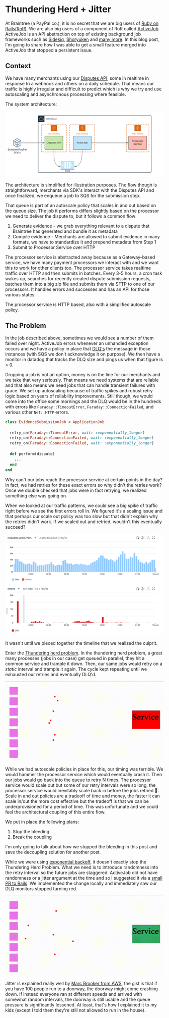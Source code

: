 # Thundering Herd + Jitter

At Braintree (a PayPal co.), it is no secret that we are big users of [Ruby on Rails(RoR)](https://rubyonrails.org).  We are also big users of a component of RoR called [ActiveJob](https://edgeguides.rubyonrails.org/active_job_basics.html).  ActiveJob is an API abstraction on top of existing background job frameworks such as [Sidekiq](https://sidekiq.org/), [Shoryuken](https://github.com/ruby-shoryuken/shoryuken) and [many more](https://edgeapi.rubyonrails.org/classes/ActiveJob/QueueAdapters.html). In this blog post, I'm going to share how I was able to get a small feature merged into ActiveJob that stopped a persistent issue.

## Context

We have many merchants using our [Disputes API](https://www.braintreepayments.com/blog/manage-disputes-via-the-api/), some in realtime in response to a webhook and others on a daily schedule.  That means our traffic is highly irregular and difficult to predict which is why we try and use autoscaling and asynchronous processing where feasible.

The system architecture:

![disputs-api](./imgs/disputes-api.png)


The architecture is simplified for illustration purposes. The flow though is straightforward, merchants via SDK's interact with the Disputes API and once finalized, we enqueue a job to SQS for the submission step.

That queue is part of an autoscale policy that scales in and out based on the queue size. The job it performs differs slightly based on the processor we need to deliver the dispute to, but it follows a common flow:

1. Generate evidence - we grab everything relevant to a dispute that Braintree has generated and bundle it as metadata
1. Compile evidence - Merchants are allowed to submit evidence in many formats, we have to standardize it and prepend metadata from Step 1
1. Submit to Processor Service over HTTP

The processor service is abstracted away because as a Gateway-based service, we have many payment processors we interact with and we want this to work for other clients too.  The processor service takes realtime traffic over HTTP and then submits in batches.  Every 3-5 hours, a cron task wakes up, searches for recently created dispute submission requests, batches them into a big zip file and submits them via SFTP to one of our processors.  It handles errors and successes and has an API for those various states.

The processor service is HTTP based, also with a simplified autoscale policy.

## The Problem

In the job described above, sometimes we would see a number of them failed over night.  ActiveJob errors whenever an unhandled exception occurs and we have a policy in place that [DLQ's](https://docs.aws.amazon.com/AWSSimpleQueueService/latest/SQSDeveloperGuide/sqs-dead-letter-queues.html) the message in those instances (with SQS we don't acknowledge it on purpose).  We then have a monitor in datadog that tracks the DLQ size and pings us when that figure is > 0.

Dropping a job is not an option, money is on the line for our merchants and we take that very seriously.  That means we need systems that are reliable and that also means we need jobs that can handle transient failures with grace.  We set up autoscaling because of traffic spikes and robust retry logic based on years of reliability improvements.  Still though, we would come into the office some mornings and the DLQ would be in the hundreds with errors like `Faraday::TimeoutError`, `Faraday::ConnectionFailed`, and various other `Net::HTTP` errors.

```ruby
class EvidenceSubmissionJob < ApplicationJob

  retry_on(Faraday::TimeoutError, wait: :exponentially_longer)
  retry_on(Faraday::ConnectionFailed, wait: :exponentially_longer)
  retry_on(Faraday::ConnectionFailed, wait: :exponentially_longer)

  def perform(dispute)
    ...
  end
end
```


Why can't our jobs reach the processor service at certain points in the day?  In fact, we had retries for these exact errors so why didn't the retries work?  Once we double checked that jobs were in fact retrying, we realized something else was going on.

When we looked at our traffic patterns, we could see a big spike of traffic right before we see the first errors roll in.  We figured it's a scaling issue and that perhaps our scale out policy was too slow but that didn't explain why the retries didn't work.  If we scaled out and retried, wouldn't this eventually succeed?

![traffic graph](./imgs/thundering-herd-traffic.png)

It wasn't until we pieced together the timeline that we realized the culprit.

Enter the [Thundering herd problem](https://en.wikipedia.org/wiki/Thundering_herd_problem).  In the thundering herd problem, a great many processes (jobs in our case) get queued in parallel, they hit a common service and trample it down.  Then, our same jobs would retry on a *static* interval and trample it again. The cycle kept repeating until we exhausted our retries and eventually DLQ'd.

![thundering-herd](./animations/thunder-herd.gif)


While we had autoscale policies in place for this, our timing was terrible.  We would hammer the processor service which would eventually crash it.  Then our jobs would go back into the queue to retry N times.  The processor service would scale out but some of our retry intervals were so long, the processor service would inevitably scale back in before the jobs retried :facepalm:.  Scale in and out policies are a tradeoff of time and money, the faster it can scale in/out the more cost effective but the tradeoff is that we can be underprovisioned for a period of time.  This was unfortunate and we could feel the architectural coupling of this entire flow.

We put in place the following plans:

1. Stop the bleeding
1. Break the coupling

I'm only going to talk about how we stopped the bleeding in this post and save the decoupling solution for another post.

While we were using [exponential backoff](https://en.wikipedia.org/wiki/Exponential_backoff), it doesn't exactly stop the Thundering Herd Problem.  What we need is to introduce randomness into the retry interval so the future jobs are staggered.  ActiveJob did not have randomness or a jitter argument at the time and so I suggested it via a [small PR to Rails](https://github.com/rails/rails/pull/31872).  We implemented the change locally and immediately saw our DLQ monitors stopped turning red.

![thundering-herd-jitter](./animations/thunder-herd-jitter.gif)

Jitter is explained really well by [Marc Brooker from AWS](https://aws.amazon.com/blogs/architecture/exponential-backoff-and-jitter/), the gist is that if you have 100 people run to a doorway, the doorway might come crashing down.  If instead everyone ran at different speeds and arrived with somewhat random intervals, the doorway is still usable and the queue pressure is significantly lessened.  At least, that's how I explained it to my kids (except I told them they're still not allowed to run in the house).
